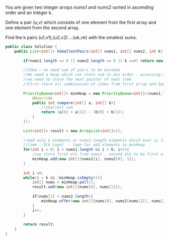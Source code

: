 You are given two integer arrays nums1 and nums2 sorted in ascending order and an integer k.

Define a pair (u,v) which consists of one element from the first array and one element from the second array.

Find the k pairs (u1,v1),(u2,v2) ...(uk,vk) with the smallest sums.

```java
public class Solution {
    public List<int[]> kSmallestPairs(int[] nums1, int[] nums2, int k) {
        
        if(nums1.length == 0 || nums2.length == 0 || k ==0) return new ArrayList<>();
        
        //Idea : we need sum of pairs to be minimum
        //We need a heap which can store sum in min order - accessing min - O(1)
        //we need to store the next pointer of next item
        //First store all combination of items from first array and beginning ele of second
        
        PriorityQueue<int[]> minHeap = new PriorityQueue<int[]>(nums1.length, new Comparator<int[]>(){
            @Override 
            public int compare(int[] a, int[] b){
                //smallest sum
                return (a[0] + a[1]) - (b[0] + b[1]);
            }
        });
        
        List<int[]> result = new ArrayList<int[]>();
        
        //Add only k elements or nums1.length elements which ever is lower 
        //time : O(k Logn)  - logn for add elements to minHeap
        for(int i = 0; i < nums1.length && i < k; i++){
            //we store first ele from nums1 , second ele to be first element from nums2 and then we store next index in second
            minHeap.add(new int[]{nums1[i], nums2[0], 1});
        }
        
        int i =0;
        while(i < k && !minHeap.isEmpty()){
            int[] nums = minHeap.poll();
            result.add(new int[]{nums[0], nums[1]});
            
            if(nums[2] < nums2.length){
                minHeap.offer(new int[]{nums[0], nums2[nums[2]], nums[2]+1});
            }
            i++;
        }
        
        return result;
    }
}
```
